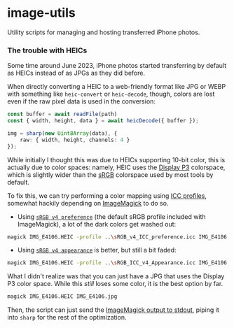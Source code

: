 # image-utils
 Utility scripts for managing and hosting transferred iPhone photos.

### The trouble with HEICs
Some time around June 2023, iPhone photos started transferring by default as HEICs instead of as JPGs as they did before.

When directly converting a HEIC to a web-friendly format like JPG or WEBP with something like `heic-convert` or
`heic-decode`, though, colors are lost even if the raw pixel data is used in the conversion:

```ts
const buffer = await readFile(path)
const { width, height, data } = await heicDecode({ buffer });

img = sharp(new Uint8Array(data), {
    raw: { width, height, channels: 4 }
});
```

<!-- insert video -->

While initially I thought this was due to HEICs supporting 10-bit color, this is actually due to color
spaces: namely, HEIC uses the [Display P3](https://en.wikipedia.org/wiki/DCI-P3) colorspace, which is slightly wider
than the [sRGB](https://en.wikipedia.org/wiki/SRGB) colorspace used by most tools by default.

To fix this, we can try performing a color mapping using [ICC profiles](https://en.wikipedia.org/wiki/ICC_profile),
somewhat hackily depending on [ImageMagick](https://imagemagick.org/index.php) to do so.

- Using [`sRGB v4 preference`](https://www.color.org/srgbprofiles.xalter#v4pref) (the default sRGB profile included with
ImageMagick), a lot of the dark colors get washed out:

```bash
magick IMG_E4106.HEIC -profile ..\sRGB_v4_ICC_preference.icc IMG_E4106.jpg
```

<!-- insert video -->

- Using [`sRGB v4 appearance`](https://www.color.org/profiles/srgb_appearance.xalter) is better, but still a bit faded:

```bash
magick IMG_E4106.HEIC -profile ..\sRGB_ICC_v4_Appearance.icc IMG_E4106.jpg
```

<!-- insert video -->

What I didn't realize was that you can just have a JPG that uses the Display P3 color space. While this *still* loses
some color, it is the best option by far.

```bash
magick IMG_E4106.HEIC IMG_E4106.jpg
```

Then, the script can just send the [ImageMagick output to stdout](https://stackoverflow.com/questions/67269725/convert-image-from-one-format-to-another-sent-to-stdout),
piping it into `sharp` for the rest of the optimization.
